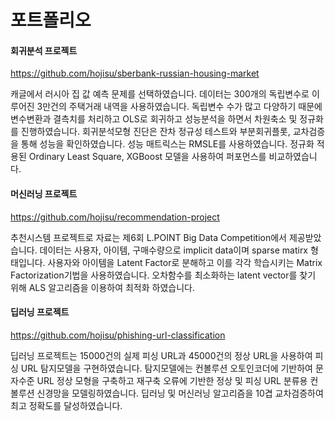 # 포트폴리오


#### 회귀분석 프로젝트
https://github.com/hojisu/sberbank-russian-housing-market


캐글에서 러시아 집 값 예측 문제를 선택하였습니다. 데이터는 300개의 독립변수로 이루어진 3만건의 주택거래 내역을 사용하였습니다. 독립변수 수가 많고 다양하기 때문에 변수변환과 결측치를 처리하고 OLS로 회귀하고 성능분석을 하면서 차원축소 및 정규화를 진행하였습니다. 회귀분석모형 진단은 잔차 정규성 테스트와 부분회귀플롯, 교차검증을 통해 성능을 확인하였습니다. 성능 매트릭스는 RMSLE를 사용하였습니다. 정규화 적용된 Ordinary Least Square, XGBoost 모델을 사용하여 퍼포먼스를 비교하였습니다.

#### 머신러닝 프로젝트
https://github.com/hojisu/recommendation-project


추천시스템 프로젝트로 자료는 제6회 L.POINT Big Data Competition에서 제공받았습니다. 데이터는 사용자, 아이템, 구매수량으로 implicit data이며 sparse matirx 형태입니다. 사용자와 아이템을 Latent Factor로 분해하고 이를 각각 학습시키는 Matrix Factorization기법을 사용하였습니다. 오차함수를 최소화하는 latent vector를 찾기 위해 ALS 알고리즘을 이용하여 최적화 하였습니다.

#### 딥러닝 프로젝트
https://github.com/hojisu/phishing-url-classification


딥러닝 프로젝트는 15000건의 실제 피싱 URL과 45000건의 정상 URL을 사용하여 피싱 URL 탐지모델을 구현하였습니다. 탐지모델에는 컨볼루션 오토인코더에 기반하여 문자수준 URL 정상 모형을 구축하고 재구축 오류에 기반한 정상 및 피싱 URL 분류용 컨볼루션 신경망을 모델링하였습니다. 딥러닝 및 머신러닝 알고리즘을 10겹 교차검증하여 최고 정확도를 달성하였습니다.


